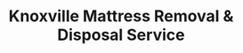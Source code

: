 ---
layout: location.njk
title: Knoxville Mattress Removal & Disposal Service
description: Professional mattress removal in Knoxville, TN. Next-day pickup  Licensed, insured, and eco-friendly serving the Volunteer State's educational center.
permalink: /mattress-removal/tennessee/knoxville/
city: Knoxville
state: Tennessee
stateSlug: tennessee
coordinates:
  lat: 35.9606
  lng: -83.9207
pricing:
  startingPrice: 125
  single: 125
  queen: 125
  king: 135
  boxSpring: 30
neighborhoods:
  - name: "Downtown Knoxville"
    zipCodes: ["37902"]
  - name: "University of Tennessee Area"
    zipCodes: ["37916"]
  - name: "Sequoyah Hills"
    zipCodes: ["37919"]
  - name: "Bearden"
    zipCodes: ["37919"]
  - name: "West Hills"
    zipCodes: ["37909"]
  - name: "Fountain City"
    zipCodes: ["37918"]
  - name: "Fourth and Gill"
    zipCodes: ["37917"]
  - name: "Old City"
    zipCodes: ["37902"]
  - name: "Cedar Bluff"
    zipCodes: ["37923"]
  - name: "Powell"
    zipCodes: ["37849"]
  - name: "Halls"
    zipCodes: ["37854"]
  - name: "North Hills"
    zipCodes: ["37917"]
  - name: "South Knoxville"
    zipCodes: ["37920"]
  - name: "Farragut"
    zipCodes: ["37934"]
  - name: "Karns"
    zipCodes: ["37931"]
zipCodes: 
  - "37902"
  - "37909"
  - "37912"
  - "37914"
  - "37915"
  - "37916"
  - "37917"
  - "37918"
  - "37919"
  - "37920"
  - "37921"
  - "37922"
  - "37923"
  - "37924"
  - "37931"
  - "37932"
  - "37934"
  - "37849"
  - "37854"
recyclingPartners:
  - "Knox County Convenience Centers"
  - "City of Knoxville Transfer Station"
  - "WM"
  - "Knox County Solid Waste Department"
localRegulations: "Knoxville mattresses require transportation to Knox County Convenience Centers (7 locations) during limited hours Monday, Tuesday, Thursday, Friday 8:00 AM - 6:00 PM and Saturday 7:00 AM - 3:00 PM, or City of Knoxville Transfer Station at 865-215-6710 with weight-based disposal fees. Knox County facilities are free for residents but require proof of residency and personal transportation of bulky items during operating hours. Our professional service eliminates these transportation requirements and facility restrictions entirely - no driving to convenience centers, no proof of residency requirements, no operating hour limitations, and no weight-based disposal fees. We provide immediate next-day pickup with transparent pricing, making us the superior choice for Knoxville residents who value convenience and reliability over county facility coordination."
nearbyCities:
  - name: "Chattanooga"
    distance: "115 miles"
    isSuburb: false
  - name: "Johnson City"
    distance: "110 miles"
    isSuburb: false
reviews:
  count: 167
  featured:
    - reviewer: "Professor David K."
      rating: 5
      text: "Perfect service for university faculty housing. Called Tuesday morning and they picked up Wednesday afternoon exactly as scheduled. Much easier than coordinating with Knox County centers during their limited hours."
      neighborhood: "University of Tennessee Area"
    - reviewer: "Amanda M."
      rating: 5
      text: "Outstanding experience from start to finish. Team understood our historic neighborhood access needs and handled everything professionally. No hassle with driving to convenience centers."
      neighborhood: "Fourth and Gill"
    - reviewer: "Robert S."
      rating: 5
      text: "Really appreciated how they worked around our student move-out schedule. Showed up right when they said they would and completed the job quickly and cleanly."
      neighborhood: "Sequoyah Hills"
faqs:
  - question: "How quickly can you remove mattresses in Knoxville?"
    answer: "Next-day service throughout Knoxville neighborhoods, accommodating University of Tennessee academic schedules, student move-in/move-out periods, and the practical needs of East Tennessee's educational center."
  - question: "Do you serve all Knoxville neighborhoods?"
    answer: "Complete coverage from Downtown to Sequoyah Hills, University Area to Fountain City, across all ZIP codes 37902-37934 including Bearden, West Hills, and Cedar Bluff."
  - question: "What's included in your $125 Knoxville pickup fee?"
    answer: "Base price covers pickup, loading, transportation, and eco-friendly recycling for one mattress. Box springs add $30 each."
  - question: "How does this compare to Knox County convenience center service?"
    answer: "We eliminate the need for convenience center visits during limited hours, avoid proof of residency requirements, and provide immediate next-day pickup without Knox County facility coordination."
  - question: "Can you handle University of Tennessee student schedules?"
    answer: "Yes, we understand academic calendars, student move-in/move-out periods, faculty housing transitions, and campus community needs throughout the university area and surrounding neighborhoods."
  - question: "Do you coordinate with Knoxville's diverse neighborhood access needs?"
    answer: "Absolutely. We accommodate historic district requirements, waterfront community access, suburban family schedules, and varied residential configurations throughout Knox County's largest city."
  - question: "Are you licensed for waste removal in Knox County?"
    answer: "We maintain all required Tennessee and Knox County permits with comprehensive insurance, providing compliant disposal through our nationwide recycling network."
  - question: "What payment methods do you accept in Knoxville?"
    answer: "All major credit cards, cash, and invoicing options for residents, university community, faculty, staff, and local businesses."
schema:
  "@type": "LocalBusiness"
  name: "A Bedder World Knoxville"
  address:
    "@type": "PostalAddress"
    addressLocality: "Knoxville"
    addressRegion: "TN"
    addressCountry: "US"
  geo:
    "@type": "GeoCoordinates" 
    latitude: 35.9606
    longitude: -83.9207
  telephone: "(720) 263-6094"
  priceRange: "$125-$180"
  aggregateRating:
    "@type": "AggregateRating"
    ratingValue: 4.9
    reviewCount: 167
pageContent:
  heroDescription: "Professional mattress removal serving Knoxville with reliable next-day pickup. Part of our nationwide network that has recycled over 1 million mattresses, we provide licensed, insured service for East Tennessee's educational and cultural center."
  
  aboutService: "Our streamlined mattress removal service addresses the unique needs of Knoxville's 193,721 residents across East Tennessee's educational and cultural center, home to the University of Tennessee's flagship campus with 28,883 students and diverse neighborhoods from historic Fourth and Gill to prestigious Sequoyah Hills. Unlike transporting mattresses to Knox County's 7 Convenience Centers with limited operating hours (8:00 AM - 6:00 PM weekdays, 7:00 AM - 3:00 PM Saturdays, closed Sundays/Wednesdays) or paying weight-based disposal fees at the City Transfer Station, we provide direct next-day pickup through a single appointment. University of Tennessee students, faculty, and staff benefit from flexible scheduling around academic calendars, semester transitions, and campus housing move-in/move-out periods that coincide with August and December deadlines. Families in established neighborhoods like Bearden and West Hills receive service that accommodates suburban lifestyle needs, while residents in historic districts like Fourth and Gill appreciate careful handling suited to older home configurations. From waterfront properties in Sequoyah Hills to student housing near campus, our service eliminates the complexity of county facility coordination and transportation requirements. Each collected mattress flows through our national recycling network that has processed over 1 million units, with 80% of materials recovered for manufacturing reuse - supporting efficient waste management that serves Knox County's diverse academic and residential community without the scheduling constraints of convenience center hours or facility fees."

  serviceAreasIntro: "Professional mattress pickup serves all Knoxville neighborhoods from Downtown to Sequoyah Hills, expertly coordinating with University of Tennessee academic schedules and diverse community timing. From historic districts to waterfront communities, our operations understand student housing needs, faculty transitions, and varied residential configurations. Service flexibility accommodates academic relocations, family moves, and the practical disposal requirements of East Tennessee's premier educational center."

  environmentalImpact: "Environmental stewardship aligns with Knoxville's commitment to sustainable growth along the Tennessee River and Great Smoky Mountains watershed protection. Our mattress recycling initiative ensures 80% of collected materials avoid Knox County landfills, instead flowing into manufacturing processes that create new products. Steel springs support construction applications, foam components become padding for various projects, and textile materials gain new purpose through advanced processing. This responsible approach preserves the natural beauty of East Tennessee's river valleys while providing reliable mattress disposal that supports Tennessee's environmental conservation efforts and the scenic beauty that makes Knoxville the gateway to the Great Smoky Mountains."

  howItWorksScheduling: "Flexible scheduling respects Knoxville's academic community patterns and regional logistics, accommodating University of Tennessee timing, student schedules, family needs, and the practical requirements of East Tennessee's educational center."

  howItWorksService: "Licensed pickup teams understand historic district access requirements, waterfront community logistics, and campus area standards, handling all Knox County disposal requirements with expertise tailored to both university and diverse residential community needs."

  howItWorksDisposal: "Each mattress connects to our nationwide recycling network's proven processing capabilities, where Tennessee's environmental standards guide component recovery through sustainable manufacturing partnerships that support regional conservation and Knoxville's commitment to environmental responsibility as gateway to America's most visited national park."

  sidebarStats:
    mattressesRemoved: "2,340"
---